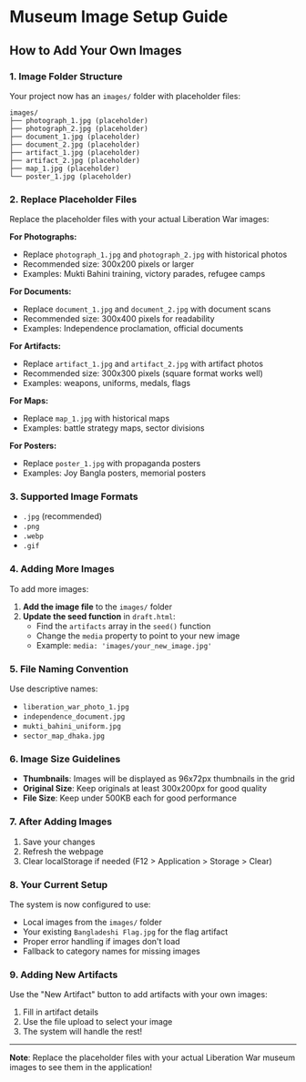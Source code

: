 # Museum Image Setup Guide

## How to Add Your Own Images

### 1. **Image Folder Structure**
Your project now has an `images/` folder with placeholder files:
```
images/
├── photograph_1.jpg (placeholder)
├── photograph_2.jpg (placeholder)
├── document_1.jpg (placeholder)
├── document_2.jpg (placeholder)
├── artifact_1.jpg (placeholder)
├── artifact_2.jpg (placeholder)
├── map_1.jpg (placeholder)
└── poster_1.jpg (placeholder)
```

### 2. **Replace Placeholder Files**
Replace the placeholder files with your actual Liberation War images:

**For Photographs:**
- Replace `photograph_1.jpg` and `photograph_2.jpg` with historical photos
- Recommended size: 300x200 pixels or larger
- Examples: Mukti Bahini training, victory parades, refugee camps

**For Documents:**
- Replace `document_1.jpg` and `document_2.jpg` with document scans
- Recommended size: 300x400 pixels for readability
- Examples: Independence proclamation, official documents

**For Artifacts:**
- Replace `artifact_1.jpg` and `artifact_2.jpg` with artifact photos
- Recommended size: 300x300 pixels (square format works well)
- Examples: weapons, uniforms, medals, flags

**For Maps:**
- Replace `map_1.jpg` with historical maps
- Examples: battle strategy maps, sector divisions

**For Posters:**
- Replace `poster_1.jpg` with propaganda posters
- Examples: Joy Bangla posters, memorial posters

### 3. **Supported Image Formats**
- `.jpg` (recommended)
- `.png`
- `.webp`
- `.gif`

### 4. **Adding More Images**
To add more images:

1. **Add the image file** to the `images/` folder
2. **Update the seed function** in `draft.html`:
   - Find the `artifacts` array in the `seed()` function
   - Change the `media` property to point to your new image
   - Example: `media: 'images/your_new_image.jpg'`

### 5. **File Naming Convention**
Use descriptive names:
- `liberation_war_photo_1.jpg`
- `independence_document.jpg`
- `mukti_bahini_uniform.jpg`
- `sector_map_dhaka.jpg`

### 6. **Image Size Guidelines**
- **Thumbnails**: Images will be displayed as 96x72px thumbnails in the grid
- **Original Size**: Keep originals at least 300x200px for good quality
- **File Size**: Keep under 500KB each for good performance

### 7. **After Adding Images**
1. Save your changes
2. Refresh the webpage
3. Clear localStorage if needed (F12 > Application > Storage > Clear)

### 8. **Your Current Setup**
The system is now configured to use:
- Local images from the `images/` folder
- Your existing `Bangladeshi Flag.jpg` for the flag artifact
- Proper error handling if images don't load
- Fallback to category names for missing images

### 9. **Adding New Artifacts**
Use the "New Artifact" button to add artifacts with your own images:
1. Fill in artifact details
2. Use the file upload to select your image
3. The system will handle the rest!

---
**Note**: Replace the placeholder files with your actual Liberation War museum images to see them in the application!
